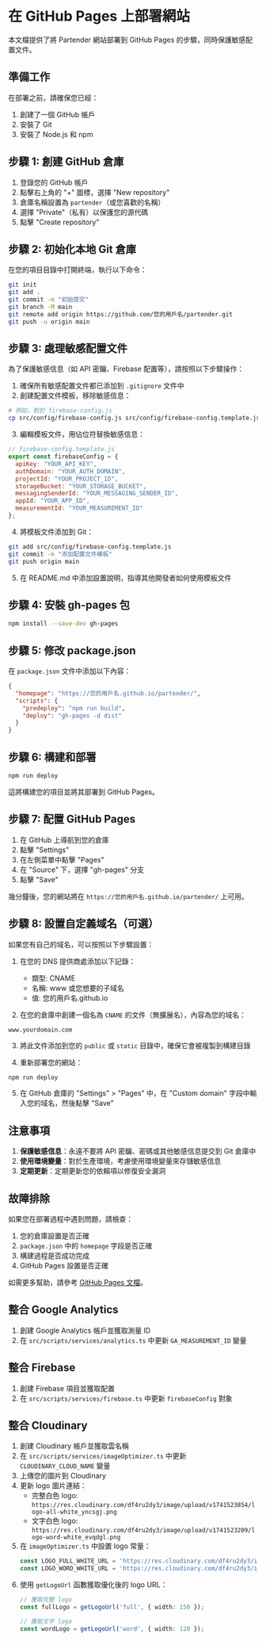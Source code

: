 # 在 GitHub Pages 上部署網站

本文檔提供了將 Partender 網站部署到 GitHub Pages 的步驟，同時保護敏感配置文件。

## 準備工作

在部署之前，請確保您已經：

1. 創建了一個 GitHub 帳戶
2. 安裝了 Git
3. 安裝了 Node.js 和 npm

## 步驟 1: 創建 GitHub 倉庫

1. 登錄您的 GitHub 帳戶
2. 點擊右上角的 "+" 圖標，選擇 "New repository"
3. 倉庫名稱設置為 `partender`（或您喜歡的名稱）
4. 選擇 "Private"（私有）以保護您的源代碼
5. 點擊 "Create repository"

## 步驟 2: 初始化本地 Git 倉庫

在您的項目目錄中打開終端，執行以下命令：

```bash
git init
git add .
git commit -m "初始提交"
git branch -M main
git remote add origin https://github.com/您的用戶名/partender.git
git push -u origin main
```

## 步驟 3: 處理敏感配置文件

為了保護敏感信息（如 API 密鑰、Firebase 配置等），請按照以下步驟操作：

1. 確保所有敏感配置文件都已添加到 `.gitignore` 文件中
2. 創建配置文件模板，移除敏感信息：

```bash
# 例如，對於 firebase-config.js
cp src/config/firebase-config.js src/config/firebase-config.template.js
```

3. 編輯模板文件，用佔位符替換敏感信息：

```javascript
// firebase-config.template.js
export const firebaseConfig = {
  apiKey: "YOUR_API_KEY",
  authDomain: "YOUR_AUTH_DOMAIN",
  projectId: "YOUR_PROJECT_ID",
  storageBucket: "YOUR_STORAGE_BUCKET",
  messagingSenderId: "YOUR_MESSAGING_SENDER_ID",
  appId: "YOUR_APP_ID",
  measurementId: "YOUR_MEASUREMENT_ID"
};
```

4. 將模板文件添加到 Git：

```bash
git add src/config/firebase-config.template.js
git commit -m "添加配置文件模板"
git push origin main
```

5. 在 README.md 中添加設置說明，指導其他開發者如何使用模板文件

## 步驟 4: 安裝 gh-pages 包

```bash
npm install --save-dev gh-pages
```

## 步驟 5: 修改 package.json

在 `package.json` 文件中添加以下內容：

```json
{
  "homepage": "https://您的用戶名.github.io/partender/",
  "scripts": {
    "predeploy": "npm run build",
    "deploy": "gh-pages -d dist"
  }
}
```

## 步驟 6: 構建和部署

```bash
npm run deploy
```

這將構建您的項目並將其部署到 GitHub Pages。

## 步驟 7: 配置 GitHub Pages

1. 在 GitHub 上導航到您的倉庫
2. 點擊 "Settings"
3. 在左側菜單中點擊 "Pages"
4. 在 "Source" 下，選擇 "gh-pages" 分支
5. 點擊 "Save"

幾分鐘後，您的網站將在 `https://您的用戶名.github.io/partender/` 上可用。

## 步驟 8: 設置自定義域名（可選）

如果您有自己的域名，可以按照以下步驟設置：

1. 在您的 DNS 提供商處添加以下記錄：
   - 類型: CNAME
   - 名稱: www 或您想要的子域名
   - 值: 您的用戶名.github.io

2. 在您的倉庫中創建一個名為 `CNAME` 的文件（無擴展名），內容為您的域名：

```
www.yourdomain.com
```

3. 將此文件添加到您的 `public` 或 `static` 目錄中，確保它會被複製到構建目錄

4. 重新部署您的網站：

```bash
npm run deploy
```

5. 在 GitHub 倉庫的 "Settings" > "Pages" 中，在 "Custom domain" 字段中輸入您的域名，然後點擊 "Save"

## 注意事項

1. **保護敏感信息**：永遠不要將 API 密鑰、密碼或其他敏感信息提交到 Git 倉庫中
2. **使用環境變量**：對於生產環境，考慮使用環境變量來存儲敏感信息
3. **定期更新**：定期更新您的依賴項以修復安全漏洞

## 故障排除

如果您在部署過程中遇到問題，請檢查：

1. 您的倉庫設置是否正確
2. `package.json` 中的 `homepage` 字段是否正確
3. 構建過程是否成功完成
4. GitHub Pages 設置是否正確

如需更多幫助，請參考 [GitHub Pages 文檔](https://docs.github.com/en/pages)。

## 整合 Google Analytics

1. 創建 Google Analytics 帳戶並獲取測量 ID
2. 在 `src/scripts/services/analytics.ts` 中更新 `GA_MEASUREMENT_ID` 變量

## 整合 Firebase

1. 創建 Firebase 項目並獲取配置
2. 在 `src/scripts/services/firebase.ts` 中更新 `firebaseConfig` 對象

## 整合 Cloudinary

1. 創建 Cloudinary 帳戶並獲取雲名稱
2. 在 `src/scripts/services/imageOptimizer.ts` 中更新 `CLOUDINARY_CLOUD_NAME` 變量
3. 上傳您的圖片到 Cloudinary 
4. 更新 logo 圖片連結：
   - 完整白色 logo: `https://res.cloudinary.com/df4ru2dy3/image/upload/v1741523854/logo-all-white_yncsgj.png`
   - 文字白色 logo: `https://res.cloudinary.com/df4ru2dy3/image/upload/v1741523209/logo-word-white_evqdgl.png`
5. 在 `imageOptimizer.ts` 中設置 logo 常量：
   ```typescript
   const LOGO_FULL_WHITE_URL = 'https://res.cloudinary.com/df4ru2dy3/image/upload/v1741523854/logo-all-white_yncsgj.png';
   const LOGO_WORD_WHITE_URL = 'https://res.cloudinary.com/df4ru2dy3/image/upload/v1741523209/logo-word-white_evqdgl.png';
   ```
6. 使用 `getLogoUrl` 函數獲取優化後的 logo URL：
   ```typescript
   // 獲取完整 logo
   const fullLogo = getLogoUrl('full', { width: 150 });
   
   // 獲取文字 logo
   const wordLogo = getLogoUrl('word', { width: 120 });
   ``` 